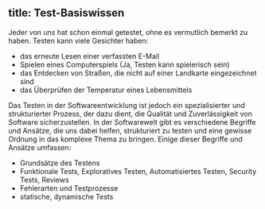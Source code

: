 title: Test-Basiswissen
---
Jeder von uns hat schon einmal getestet, ohne es vermutlich bemerkt zu haben. Testen kann viele Gesichter haben:

- das erneute Lesen einer verfassten E-Mail
- Spielen eines Computerspiels (Ja, Testen kann spielerisch sein)
- das Entdecken von Straßen, die nicht auf einer Landkarte eingezeichnet sind
- das Überprüfen der Temperatur eines Lebensmittels

Das Testen in der Softwareentwicklung ist jedoch ein spezialisierter und strukturierter Prozess, der dazu dient,
die Qualität und Zuverlässigkeit von Software sicherzustellen. In der Softwarewelt gibt es verschiedene Begriffe
und Ansätze, die uns dabei helfen, strukturiert zu testen und eine gewisse Ordnung in das komplexe Thema zu bringen.
Einige dieser Begriffe und Ansätze umfassen:

- Grundsätze des Testens
- Funktionale Tests, Exploratives Testen, Automatisiertes Testen, Security Tests, Reviews
- Fehlerarten und Testprozesse
- statische, dynamische Tests
